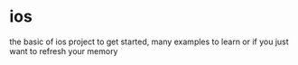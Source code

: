 # ios
the basic of ios project to get started, many examples to learn or if you just want to refresh your memory
